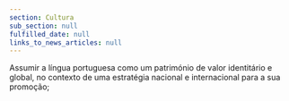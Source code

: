 ```yaml
---
section: Cultura
sub_section: null
fulfilled_date: null
links_to_news_articles: null
---
```


Assumir a língua portuguesa como um património de valor identitário e global, no contexto de uma estratégia nacional e internacional para a sua promoção;